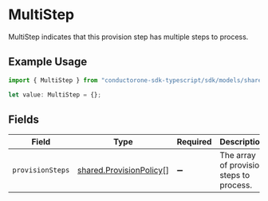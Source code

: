 # MultiStep

MultiStep indicates that this provision step has multiple steps to process.

## Example Usage

```typescript
import { MultiStep } from "conductorone-sdk-typescript/sdk/models/shared";

let value: MultiStep = {};
```

## Fields

| Field                                                                     | Type                                                                      | Required                                                                  | Description                                                               |
| ------------------------------------------------------------------------- | ------------------------------------------------------------------------- | ------------------------------------------------------------------------- | ------------------------------------------------------------------------- |
| `provisionSteps`                                                          | [shared.ProvisionPolicy](../../../sdk/models/shared/provisionpolicy.md)[] | :heavy_minus_sign:                                                        | The array of provision steps to process.                                  |